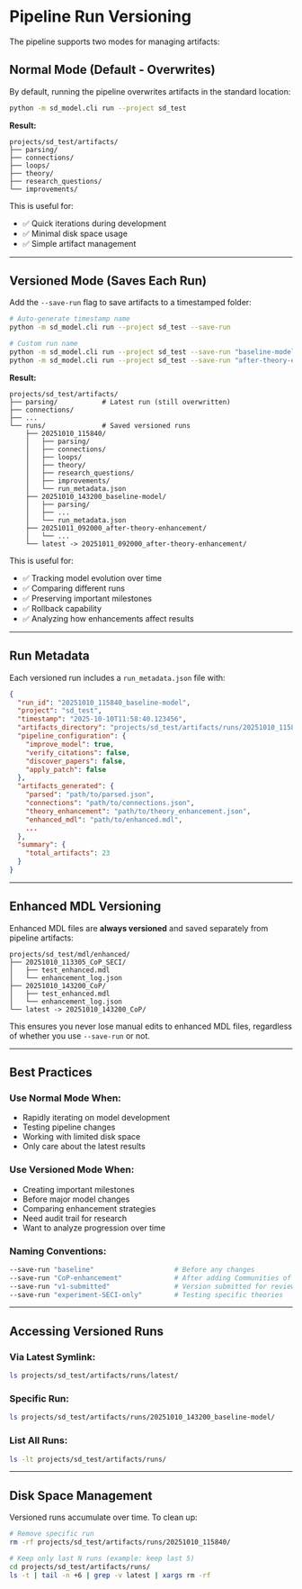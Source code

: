 # Pipeline Run Versioning

The pipeline supports two modes for managing artifacts:

## Normal Mode (Default - Overwrites)

By default, running the pipeline overwrites artifacts in the standard location:

```bash
python -m sd_model.cli run --project sd_test
```

**Result:**
```
projects/sd_test/artifacts/
├── parsing/
├── connections/
├── loops/
├── theory/
├── research_questions/
└── improvements/
```

This is useful for:
- ✅ Quick iterations during development
- ✅ Minimal disk space usage
- ✅ Simple artifact management

---

## Versioned Mode (Saves Each Run)

Add the `--save-run` flag to save artifacts to a timestamped folder:

```bash
# Auto-generate timestamp name
python -m sd_model.cli run --project sd_test --save-run

# Custom run name
python -m sd_model.cli run --project sd_test --save-run "baseline-model"
python -m sd_model.cli run --project sd_test --save-run "after-theory-enhancement"
```

**Result:**
```
projects/sd_test/artifacts/
├── parsing/           # Latest run (still overwritten)
├── connections/
├── ...
└── runs/              # Saved versioned runs
    ├── 20251010_115840/
    │   ├── parsing/
    │   ├── connections/
    │   ├── loops/
    │   ├── theory/
    │   ├── research_questions/
    │   ├── improvements/
    │   └── run_metadata.json
    ├── 20251010_143200_baseline-model/
    │   ├── parsing/
    │   ├── ...
    │   └── run_metadata.json
    ├── 20251011_092000_after-theory-enhancement/
    │   └── ...
    └── latest -> 20251011_092000_after-theory-enhancement/
```

This is useful for:
- ✅ Tracking model evolution over time
- ✅ Comparing different runs
- ✅ Preserving important milestones
- ✅ Rollback capability
- ✅ Analyzing how enhancements affect results

---

## Run Metadata

Each versioned run includes a `run_metadata.json` file with:

```json
{
  "run_id": "20251010_115840_baseline-model",
  "project": "sd_test",
  "timestamp": "2025-10-10T11:58:40.123456",
  "artifacts_directory": "projects/sd_test/artifacts/runs/20251010_115840_baseline-model",
  "pipeline_configuration": {
    "improve_model": true,
    "verify_citations": false,
    "discover_papers": false,
    "apply_patch": false
  },
  "artifacts_generated": {
    "parsed": "path/to/parsed.json",
    "connections": "path/to/connections.json",
    "theory_enhancement": "path/to/theory_enhancement.json",
    "enhanced_mdl": "path/to/enhanced.mdl",
    ...
  },
  "summary": {
    "total_artifacts": 23
  }
}
```

---

## Enhanced MDL Versioning

Enhanced MDL files are **always versioned** and saved separately from pipeline artifacts:

```
projects/sd_test/mdl/enhanced/
├── 20251010_113305_CoP_SECI/
│   ├── test_enhanced.mdl
│   └── enhancement_log.json
├── 20251010_143200_CoP/
│   ├── test_enhanced.mdl
│   └── enhancement_log.json
└── latest -> 20251010_143200_CoP/
```

This ensures you never lose manual edits to enhanced MDL files, regardless of whether you use `--save-run` or not.

---

## Best Practices

### Use Normal Mode When:
- Rapidly iterating on model development
- Testing pipeline changes
- Working with limited disk space
- Only care about the latest results

### Use Versioned Mode When:
- Creating important milestones
- Before major model changes
- Comparing enhancement strategies
- Need audit trail for research
- Want to analyze progression over time

### Naming Conventions:
```bash
--save-run "baseline"                    # Before any changes
--save-run "CoP-enhancement"             # After adding Communities of Practice
--save-run "v1-submitted"                # Version submitted for review
--save-run "experiment-SECI-only"        # Testing specific theories
```

---

## Accessing Versioned Runs

### Via Latest Symlink:
```bash
ls projects/sd_test/artifacts/runs/latest/
```

### Specific Run:
```bash
ls projects/sd_test/artifacts/runs/20251010_143200_baseline-model/
```

### List All Runs:
```bash
ls -lt projects/sd_test/artifacts/runs/
```

---

## Disk Space Management

Versioned runs accumulate over time. To clean up:

```bash
# Remove specific run
rm -rf projects/sd_test/artifacts/runs/20251010_115840/

# Keep only last N runs (example: keep last 5)
cd projects/sd_test/artifacts/runs/
ls -t | tail -n +6 | grep -v latest | xargs rm -rf
```
